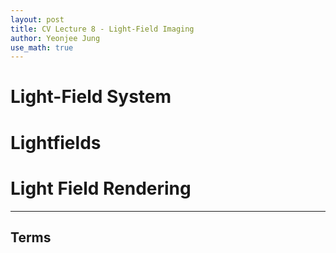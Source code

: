 ```yaml
---
layout: post
title: CV Lecture 8 - Light-Field Imaging
author: Yeonjee Jung
use_math: true
---
```


# Light-Field System

# Lightfields

# Light Field Rendering



---
## Terms
